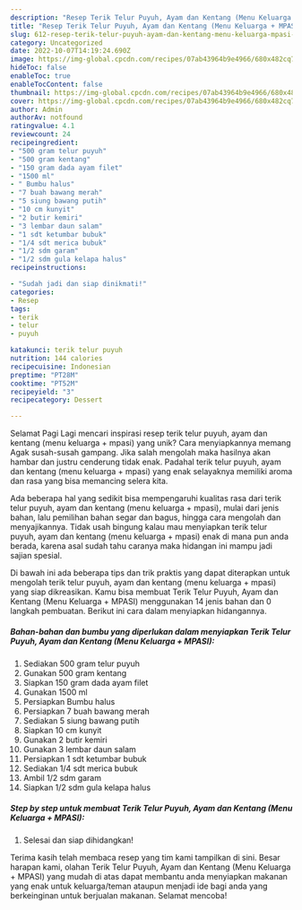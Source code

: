 ```yaml
---
description: "Resep Terik Telur Puyuh, Ayam dan Kentang (Menu Keluarga + MPASI) yang Lezat, Mengugah Selera"
title: "Resep Terik Telur Puyuh, Ayam dan Kentang (Menu Keluarga + MPASI) yang Lezat, Mengugah Selera"
slug: 612-resep-terik-telur-puyuh-ayam-dan-kentang-menu-keluarga-mpasi-yang-lezat-mengugah-selera
category: Uncategorized
date: 2022-10-07T14:19:24.690Z
image: https://img-global.cpcdn.com/recipes/07ab43964b9e4966/680x482cq70/terik-telur-puyuh-ayam-dan-kentang-menu-keluarga-mpasi-foto-resep-utama.jpg
hideToc: false
enableToc: true
enableTocContent: false
thumbnail: https://img-global.cpcdn.com/recipes/07ab43964b9e4966/680x482cq70/terik-telur-puyuh-ayam-dan-kentang-menu-keluarga-mpasi-foto-resep-utama.jpg
cover: https://img-global.cpcdn.com/recipes/07ab43964b9e4966/680x482cq70/terik-telur-puyuh-ayam-dan-kentang-menu-keluarga-mpasi-foto-resep-utama.jpg
author: Admin
authorAv: notfound
ratingvalue: 4.1
reviewcount: 24
recipeingredient:
- "500 gram telur puyuh"
- "500 gram kentang"
- "150 gram dada ayam filet"
- "1500 ml"
- " Bumbu halus"
- "7 buah bawang merah"
- "5 siung bawang putih"
- "10 cm kunyit"
- "2 butir kemiri"
- "3 lembar daun salam"
- "1 sdt ketumbar bubuk"
- "1/4 sdt merica bubuk"
- "1/2 sdm garam"
- "1/2 sdm gula kelapa halus"
recipeinstructions:

- "Sudah jadi dan siap dinikmati!"
categories:
- Resep
tags:
- terik
- telur
- puyuh

katakunci: terik telur puyuh 
nutrition: 144 calories
recipecuisine: Indonesian
preptime: "PT28M"
cooktime: "PT52M"
recipeyield: "3"
recipecategory: Dessert

---
```



Selamat Pagi Lagi mencari inspirasi resep terik telur puyuh, ayam dan kentang (menu keluarga + mpasi) yang unik? Cara menyiapkannya memang Agak susah-susah gampang. Jika salah mengolah maka hasilnya akan hambar dan justru cenderung tidak enak. Padahal terik telur puyuh, ayam dan kentang (menu keluarga + mpasi) yang enak selayaknya memiliki aroma dan rasa yang bisa memancing selera kita.


Ada beberapa hal yang sedikit bisa mempengaruhi kualitas rasa dari terik telur puyuh, ayam dan kentang (menu keluarga + mpasi), mulai dari jenis bahan, lalu pemilihan bahan segar dan bagus, hingga cara mengolah dan menyajikannya. Tidak usah bingung kalau mau menyiapkan terik telur puyuh, ayam dan kentang (menu keluarga + mpasi) enak di mana pun anda berada, karena asal sudah tahu caranya maka hidangan ini mampu jadi sajian spesial.




Di bawah ini ada beberapa tips dan trik praktis yang dapat diterapkan untuk mengolah terik telur puyuh, ayam dan kentang (menu keluarga + mpasi) yang siap dikreasikan. Kamu bisa membuat Terik Telur Puyuh, Ayam dan Kentang (Menu Keluarga + MPASI) menggunakan 14 jenis bahan dan 0 langkah pembuatan. Berikut ini cara dalam menyiapkan hidangannya.

<!--inarticleads1-->

##### Bahan-bahan dan bumbu yang diperlukan dalam menyiapkan Terik Telur Puyuh, Ayam dan Kentang (Menu Keluarga + MPASI):

1. Sediakan 500 gram telur puyuh
1. Gunakan 500 gram kentang
1. Siapkan 150 gram dada ayam filet
1. Gunakan 1500 ml
1. Persiapkan  Bumbu halus
1. Persiapkan 7 buah bawang merah
1. Sediakan 5 siung bawang putih
1. Siapkan 10 cm kunyit
1. Gunakan 2 butir kemiri
1. Gunakan 3 lembar daun salam
1. Persiapkan 1 sdt ketumbar bubuk
1. Sediakan 1/4 sdt merica bubuk
1. Ambil 1/2 sdm garam
1. Siapkan 1/2 sdm gula kelapa halus




<!--inarticleads2-->

##### Step by step untuk membuat Terik Telur Puyuh, Ayam dan Kentang (Menu Keluarga + MPASI):


1. Selesai dan siap dihidangkan!



Terima kasih telah membaca resep yang tim kami tampilkan di sini. Besar harapan kami, olahan Terik Telur Puyuh, Ayam dan Kentang (Menu Keluarga + MPASI) yang mudah di atas dapat membantu anda menyiapkan makanan yang enak untuk keluarga/teman ataupun menjadi ide bagi anda yang berkeinginan untuk berjualan makanan. Selamat mencoba!
